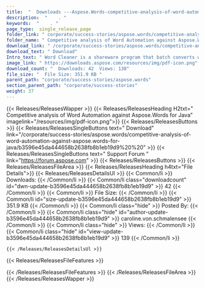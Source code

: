```yaml
---
title:  "  Downloads ---Aspose.Words-competitive-analysis-of-word-automation-against-aspose.words-for-java . " 
description:  "    . " 
keywords:  "    . " 
page_type:  single_release_page
folder_link: " corporate/success-stories/aspose.words/competitive-analysis-of-word-automation-against-aspose.words-for-java/"
folder_name: " Competitive analysis of Word Automation against Aspose.Words for Java"
download_link: " /corporate/success-stories/aspose.words/competitive-analysis-of-word-automation-against-aspose.words-for-java/b3596e45da444658b2638fb8b1eb19d9"
download_text: " Download"
Intro_text: " Word Cleaner is a shareware program that batch converts word files to HTML, and ..."
image_link: " https://downloads.aspose.com/resources/img/pdf-icon.png"
download_count: "  Downloads: 42  Views: 138"
file_size: "  File Size: 351.9 KB "
parent_path: "corporate/success-stories/aspose.words"
section_parent_path: "corporate/success-stories"
weight: 37 
---
```


{{< Releases/ReleasesWapper >}}
  {{< Releases/ReleasesHeading H2txt=" Competitive analysis of Word Automation against Aspose.Words for Java" imagelink="/resources/img/pdf-icon.png">}}
  {{< Releases/ReleasesButtons >}}
    {{< Releases/ReleasesSingleButtons text=" Download" link="/corporate/success-stories/aspose.words/competitive-analysis-of-word-automation-against-aspose.words-for-java/b3596e45da444658b2638fb8b1eb19d9%20%20" >}}
    {{< Releases/ReleasesSingleButtons text=" Support Forum " link="https://forum.aspose.com" >}}
  {{< Releases/ReleasesButtons >}}
  {{< Releases/ReleasesFileArea >}}
    {{< Releases/ReleasesHeading h4txt="File Details">}}
    {{< Releases/ReleasesDetailsUl >}}
            {{< Common/li  >}} Downloads: {{< /Common/li >}} 
      {{< Common/li class="downloadcount" id="dwn-update-b3596e45da444658b2638fb8b1eb19d9" >}} 42 {{< /Common/li >}} 
      {{< Common/li  >}} File Size: {{< /Common/li >}} 
      {{< Common/li id="size-update-b3596e45da444658b2638fb8b1eb19d9" >}} 351.9 KB {{< /Common/li >}} 
      {{< Common/li  class="hide" >}} Posted By: {{< /Common/li >}} 
      {{< Common/li class="hide" id="author-update-b3596e45da444658b2638fb8b1eb19d9" >}} caroline.von.schmalensee {{< /Common/li >}} 
      {{< Common/li class="hide"  >}} Views: {{< /Common/li >}} 
      {{< Common/li class="hide" id="view-update-b3596e45da444658b2638fb8b1eb19d9" >}} 139 {{< /Common/li >}} 

    {{< /Releases/ReleasesDetailsUl >}}

  {{< Releases/ReleasesFileFeatures >}}
      
  {{< /Releases/ReleasesFileFeatures >}}
 {{< /Releases/ReleasesFileArea >}}
{{< /Releases/ReleasesWapper >}}


